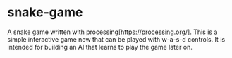 # snake-game
A snake game written with processing[https://processing.org/]. 
This is a simple interactive game now that can be played with w-a-s-d controls.
It is intended for building an AI that learns to play the game later on.
